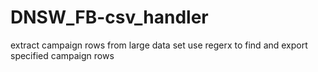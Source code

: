 # DNSW_FB-csv_handler
extract campaign rows from large data set
use regerx to find and export specified campaign rows
